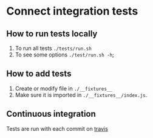 # Connect integration tests

## How to run tests locally
1. To run all tests `./tests/run.sh`
1. To see some options `./test/run.sh -h`;

## How to add tests
1. Create or modify file in `./__fixtures__`
1. Make sure it is imported in `./__fixtures__/index.js`.

## Continuous integration
Tests are run with each commit on [travis](https://travis-ci.org/github/trezor/connect)